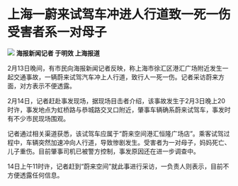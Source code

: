 # 上海一蔚来试驾车冲进人行道致一死一伤 受害者系一对母子

![](https://inews.gtimg.com/newsapp_bt/0/15665108630/1000)
**海报新闻记者 于明效 上海报道**

2月13日晚间，有市民向海报新闻记者反映，称上海市徐汇区港汇广场附近发生一起交通事故，一辆蔚来试驾汽车冲上人行道，致行人一死一伤。记者采访蔚来方面，对方表示不便透露。

2月14日，记者赶赴事发现场，据现场目击者介绍，该事故发生于2月3日晚上20时许，事发地点为虹桥路与恭城路交叉口附近，肇事车辆确系蔚来试驾车，事发时有不少市民现场围观。

记者通过相关渠道获悉，该试驾车应属于“蔚来空间港汇恒隆广场店”。乘客试驾过程中，车辆突然加速冲向人行道，导致惨剧发生。受害者为一对母子，妈妈死亡、儿子重伤。目前肇事司机已被警方控制，事发原因还在进一步调查中。

14日上午11时许，记者赶到“蔚来空间”就此事进行采访，一负责人则表示，目前不方便透露任何信息。


